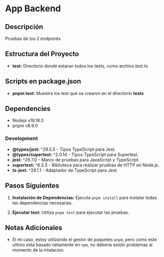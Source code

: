# App Backend

## Descripción

Pruebas de los 2 endpoints

## Estructura del Proyecto

- **__test__:** Directorio donde estaran todos los tests, como archivo.test.ts

## Scripts en package.json
- **pnpm test:** Muestra los test que se crearon en el directorio __tests__

## Dependencies
- Nodejs v18.18.0
- pnpm v8.9.0

### Development

- **@types/jest:** ^29.5.5 - Tipos TypeScript para Jest.
- **@types/supertest:** ^2.0.14 - Tipos TypeScript para Supertest.
- **jest:** ^29.7.0 - Marco de pruebas para JavaScript y TypeScript.
- **supertest:** ^6.3.3 - Biblioteca para realizar pruebas de HTTP en Node.js.
- **ts-jest:** ^29.1.1 - Adaptador de TypeScript para Jest.


## Pasos Siguientes

1. **Instalación de Dependencias:**
   Ejecuta `pnpm install` para instalar todas las dependencias necesarias.

2. **Ejecutar test:**
   Utiliza `pnpm test` para ejecutar las pruebas.


## Notas Adicionales

- El mi caso, estoy utilizando el gestor de paquetes `pnpm`, pero como este ultimo esta basado netamente en `npm`, no deberia existir problemas al momento de la intalacion.
